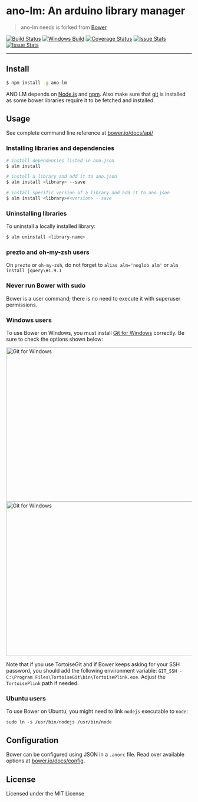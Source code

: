 # ano-lm: An arduino library manager

> ano-lm needs is forked from [Bower](https://github.com/bower/bower)

[![Build Status](https://travis-ci.org/taoyuan/ano-lm.svg?branch=master)](https://travis-ci.org/taoyuan/ano-lm)
[![Windows Build](https://ci.appveyor.com/api/projects/status/jr6vfra8w84plh2g/branch/master?svg=true)](https://ci.appveyor.com/project/sheerun/bower/history)
[![Coverage Status](https://img.shields.io/coveralls/taoyuan/ano-lm.svg)](https://coveralls.io/r/taoyuan/ano-lm?branch=master)
[![Issue Stats](http://issuestats.com/github/taoyuan/ano-lm/badge/pr?style=flat)](http://issuestats.com/github/taoyuan/ano-lm)
[![Issue Stats](http://issuestats.com/github/taoyuan/ano-lm/badge/issue?style=flat)](http://issuestats.com/github/taoyuan/ano-lm)

---


## Install

```sh
$ npm install -g ano-lm
```

ANO LM depends on [Node.js](http://nodejs.org/) and [npm](http://npmjs.org/). Also make sure that [git](http://git-scm.com/) is installed as some bower
libraries require it to be fetched and installed.


## Usage

See complete command line reference at [bower.io/docs/api/](http://bower.io/docs/api/)

### Installing libraries and dependencies

```sh
# install dependencies listed in ano.json
$ alm install

# install a library and add it to ano.json
$ alm install <library> --save

# install specific version of a library and add it to ano.json
$ alm install <library>#<version> --save
```

### Uninstalling libraries

To uninstall a locally installed library:

```sh
$ alm uninstall <library-name>
```

### prezto and oh-my-zsh users

On `prezto` or `oh-my-zsh`, do not forget to `alias alm='noglob alm'` or `alm install jquery\#1.9.1`

### Never run Bower with sudo

Bower is a user command; there is no need to execute it with superuser permissions.

### Windows users

To use Bower on Windows, you must install
[Git for Windows](http://git-for-windows.github.io/) correctly. Be sure to check the
options shown below:

<img src="https://cloud.githubusercontent.com/assets/10702007/10532690/d2e8991a-7386-11e5-9a57-613c7f92e84e.png" width="534" height="418" alt="Git for Windows" />

<img src="https://cloud.githubusercontent.com/assets/10702007/10532694/dbe8857a-7386-11e5-9bd0-367e97644403.png" width="534" height="418" alt="Git for Windows" />

Note that if you use TortoiseGit and if Bower keeps asking for your SSH
password, you should add the following environment variable: `GIT_SSH -
C:\Program Files\TortoiseGit\bin\TortoisePlink.exe`. Adjust the `TortoisePlink`
path if needed.

### Ubuntu users

To use Bower on Ubuntu, you might need to link `nodejs` executable to `node`:

```
sudo ln -s /usr/bin/nodejs /usr/bin/node
```

## Configuration

Bower can be configured using JSON in a `.anorc` file. Read over available options at [bower.io/docs/config](http://bower.io/docs/config).

## License

Licensed under the MIT License
